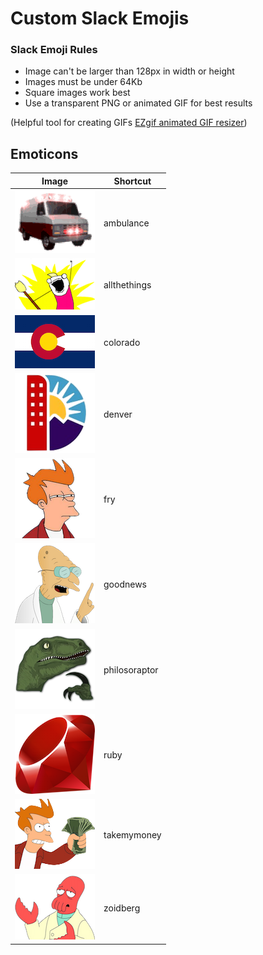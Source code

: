 # Custom Slack Emojis

### Slack Emoji Rules

* Image can't be larger than 128px in width or height
* Images must be under 64Kb
* Square images work best
* Use a transparent PNG or animated GIF for best results

(Helpful tool for creating GIFs [EZgif animated GIF resizer](http://ezgif.com/resize))

## Emoticons

| Image                                             | Shortcut        |
| :-----------------------------------------------: | --------------- |
| ![ambulance](emojis/ambulance.gif)                | ambulance       |
| ![allthethings](emojis/allthethings.png)          | allthethings    |
| ![colorado](emojis/colorado.png)                  | colorado        |
| ![denver](emojis/denver.png)                      | denver          |
| ![fry](emojis/fry.png)                            | fry             |
| ![goodnews](emojis/goodnews.png)                  | goodnews        |
| ![philosoraptor](emojis/philosoraptor.png)        | philosoraptor   |
| ![ruby](emojis/ruby.png)                          | ruby            |
| ![takemymoney](emojis/takemymoney.png)            | takemymoney     |
| ![zoidberg](emojis/zoidberg.png)                  | zoidberg        |
